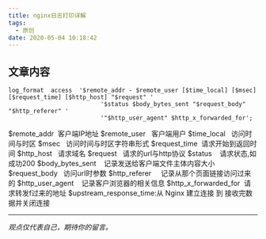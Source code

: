 ```yaml
---
title: nginx日志打印详解
tags:
  - 原创
date: 2020-05-04 10:18:42
---
```


## 文章内容
```
log_format  access  '$remote_addr - $remote_user [$time_local] [$msec] [$request_time] [$http_host] "$request" '
                          '$status $body_bytes_sent "$request_body" "$http_referer" '
                          '"$http_user_agent" $http_x_forwarded_for';
```
$remote_addr  客户端IP地址
$remote_user   客户端用户
$time_local   访问时间与时区
$msec   访问时间与时区字符串形式
$request_time  请求开始到返回时间
$http_host   请求域名
$request   请求的url与http协议
$status    请求状态,如成功200
$body_bytes_sent    记录发送给客户端文件主体内容大小
$request_body   访问url时参数
$http_referer     记录从那个页面链接访问过来的
$http_user_agent    记录客户浏览器的相关信息
$http_x_forwarded_for  请求转发f过来的地址
$upstream_response_time:从 Nginx 建立连接 到 接收完数据并关闭连接

-----

*观点仅代表自己，期待你的留言。*
